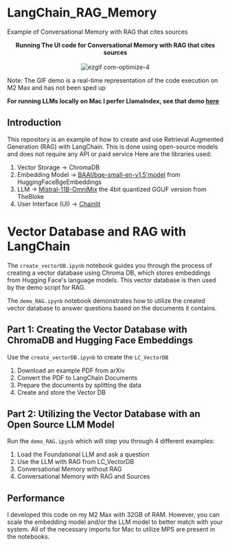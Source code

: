 # LangChain_RAG_Memory
Example of Conversational Memory with RAG that cites sources

<p align="center">
   <strong>Running The UI code for Conversational Memory with RAG that cites sources</strong><br><br>
   <img src="https://github.com/Josh-ee/LangChain_RAG_Memory/assets/74482044/77f1c92c-c076-428a-b4b5-f30a12766b25" alt="ezgif com-optimize-4"/>
</p>

Note: The GIF demo is a real-time representation of the code execution on M2 Max and has not been sped up  

**For running LLMs locally on Mac I perfer LlamaIndex, see that demo [here](https://github.com/Josh-ee/LlamaIndex_RAG_Memory.git)**

## Introduction

This repository is an example of how to create and use Retrieval Augmented Generation (RAG) with LangChain. 
This is done using open-source models and does not require any API or paid service
Here are the libraries used:

   1. Vector Storage -> ChromaDB
   2. Embedding Model -> [BAAI/bge-small-en-v1.5'model](https://huggingface.co/spaces/mteb/leaderboard) from HuggingFaceBgeEmbeddings
   3. LLM -> [Mistral-11B-OmniMix](https://huggingface.co/TheBloke/Mistral-11B-OmniMix-GGUF) the 4bit quantized GGUF version from TheBloke
   4. User Interface (UI) -> [Chainlit](https://docs.chainlit.io/integrations/llama-index)



# Vector Database and RAG with LangChain

The `create_vectorDB.ipynb` notebook guides you through the process of creating a vector database using Chroma DB, which stores embeddings from Hugging Face's language models. This vector database is then used by the demo script for RAG.

The `demo_RAG.ipynb` notebook demonstrates how to utilize the created vector database to answer questions based on the documents it contains.


## Part 1: Creating the Vector Database with ChromaDB and Hugging Face Embeddings

Use the `create_vectorDB.ipynb` to create the `LC_VectorDB`
   1. Download an example PDF from arXiv
   2. Convert the PDF to LangChain Documents
   3. Prepare the documents by splitting the data
   4. Create and store the Vector DB


## Part 2: Utilizing the Vector Database with an Open Source LLM Model

Run the `demo_RAG.ipynb` which will step you through 4 different examples:
   1. Load the Foundational LLM and ask a question
   2. Use the LLM with RAG from LC_VectorDB
   3. Conversational Memory without RAG
   4. Conversational Memory with RAG and Sources

## Performance

I developed this code on my M2 Max with 32GB of RAM. However, you can scale the embedding model and/or the LLM model to better match with your system.
All of the necessary imports for Mac to utilize MPS are present in the notebooks.
